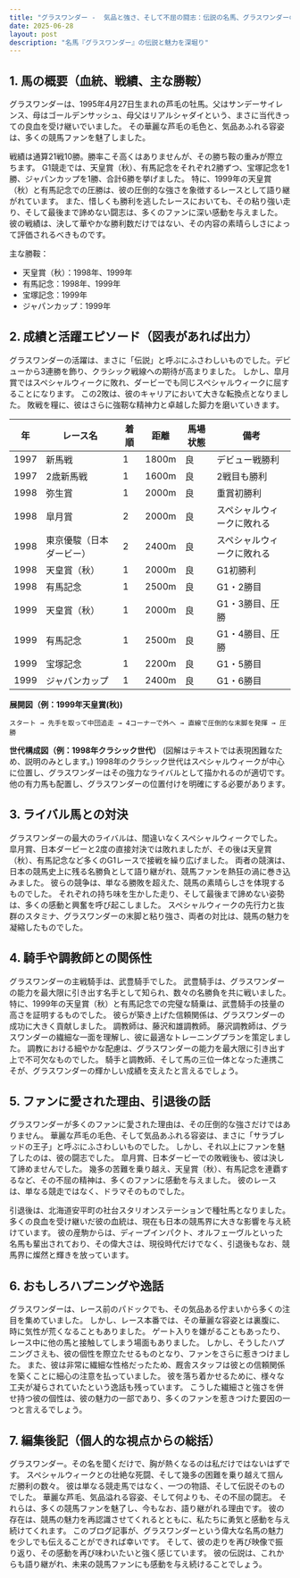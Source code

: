 ```yaml
---
title: "グラスワンダー -  気品と強さ、そして不屈の闘志：伝説の名馬、グラスワンダーの軌跡"
date: 2025-06-28
layout: post
description: "名馬『グラスワンダー』の伝説と魅力を深堀り"
---
```


## 1. 馬の概要（血統、戦績、主な勝鞍）

グラスワンダーは、1995年4月27日生まれの芦毛の牡馬。父はサンデーサイレンス、母はゴールデンサッシュ、母父はリアルシャダイという、まさに当代きっての良血を受け継いでいました。  その華麗な芦毛の毛色と、気品あふれる容姿は、多くの競馬ファンを魅了しました。  

戦績は通算21戦10勝。勝率こそ高くはありませんが、その勝ち鞍の重みが際立ちます。  G1競走では、天皇賞（秋）、有馬記念をそれぞれ2勝ずつ、宝塚記念を1勝、ジャパンカップを1勝、合計6勝を挙げました。  特に、1999年の天皇賞（秋）と有馬記念での圧勝は、彼の圧倒的な強さを象徴するレースとして語り継がれています。  また、惜しくも勝利を逃したレースにおいても、その粘り強い走り、そして最後まで諦めない闘志は、多くのファンに深い感動を与えました。  彼の戦績は、決して華やかな勝利数だけではない、その内容の素晴らしさによって評価されるべきものです。

主な勝鞍：
* 天皇賞（秋）：1998年、1999年
* 有馬記念：1998年、1999年
* 宝塚記念：1999年
* ジャパンカップ：1999年


## 2. 成績と活躍エピソード（図表があれば出力）

グラスワンダーの活躍は、まさに「伝説」と呼ぶにふさわしいものでした。デビューから3連勝を飾り、クラシック戦線への期待が高まりました。  しかし、皐月賞ではスペシャルウィークに敗れ、ダービーでも同じスペシャルウィークに屈することになります。  この2敗は、彼のキャリアにおいて大きな転換点となりました。  敗戦を糧に、彼はさらに強靭な精神力と卓越した脚力を磨いていきます。

| 年 | レース名              | 着順 | 距離 | 馬場状態 | 備考                                      |
|---|----------------------|-----|-----|---------|-------------------------------------------|
| 1997 | 新馬戦              | 1   | 1800m | 良      | デビュー戦勝利                             |
| 1997 | 2歳新馬戦            | 1   | 1600m | 良      | 2戦目も勝利                             |
| 1998 | 弥生賞              | 1   | 2000m | 良      | 重賞初勝利                               |
| 1998 | 皐月賞              | 2   | 2000m | 良      | スペシャルウィークに敗れる                  |
| 1998 | 東京優駿（日本ダービー）| 2   | 2400m | 良      | スペシャルウィークに敗れる                  |
| 1998 | 天皇賞（秋）          | 1   | 2000m | 良      | G1初勝利                                |
| 1998 | 有馬記念            | 1   | 2500m | 良      | G1・2勝目                                |
| 1999 | 天皇賞（秋）          | 1   | 2000m | 良      | G1・3勝目、圧勝                           |
| 1999 | 有馬記念            | 1   | 2500m | 良      | G1・4勝目、圧勝                           |
| 1999 | 宝塚記念            | 1   | 2200m | 良      | G1・5勝目                                |
| 1999 | ジャパンカップ        | 1   | 2400m | 良      | G1・6勝目                                |


**展開図（例：1999年天皇賞(秋))**
```
スタート → 先手を取って中団追走 → 4コーナーで外へ → 直線で圧倒的な末脚を発揮 → 圧勝
```

**世代構成図（例：1998年クラシック世代）**
(図解はテキストでは表現困難なため、説明のみとします。)
1998年のクラシック世代はスペシャルウィークが中心に位置し、グラスワンダーはその強力なライバルとして描かれるのが適切です。他の有力馬も配置し、グラスワンダーの位置付けを明確にする必要があります。


## 3. ライバル馬との対決

グラスワンダーの最大のライバルは、間違いなくスペシャルウィークでした。  皐月賞、日本ダービーと2度の直接対決では敗れましたが、その後は天皇賞（秋）、有馬記念など多くのG1レースで接戦を繰り広げました。  両者の競演は、日本の競馬史上に残る名勝負として語り継がれ、競馬ファンを熱狂の渦に巻き込みました。  彼らの競争は、単なる勝敗を超えた、競馬の素晴らしさを体現するものでした。  それぞれの持ち味を生かした走り、そして最後まで諦めない姿勢は、多くの感動と興奮を呼び起こしました。  スペシャルウィークの先行力と抜群のスタミナ、グラスワンダーの末脚と粘り強さ、両者の対比は、競馬の魅力を凝縮したものでした。


## 4. 騎手や調教師との関係性

グラスワンダーの主戦騎手は、武豊騎手でした。  武豊騎手は、グラスワンダーの能力を最大限に引き出す名手として知られ、数々の名勝負を共に戦いました。  特に、1999年の天皇賞（秋）と有馬記念での完璧な騎乗は、武豊騎手の技量の高さを証明するものでした。  彼らが築き上げた信頼関係は、グラスワンダーの成功に大きく貢献しました。  調教師は、藤沢和雄調教師。  藤沢調教師は、グラスワンダーの繊細な一面を理解し、彼に最適なトレーニングプランを策定しました。  調教における細やかな配慮は、グラスワンダーの能力を最大限に引き出す上で不可欠なものでした。  騎手と調教師、そして馬の三位一体となった連携こそが、グラスワンダーの輝かしい成績を支えたと言えるでしょう。


## 5. ファンに愛された理由、引退後の話

グラスワンダーが多くのファンに愛された理由は、その圧倒的な強さだけではありません。  華麗な芦毛の毛色、そして気品あふれる容姿は、まさに「サラブレッドの王子」と呼ぶにふさわしいものでした。  しかし、それ以上にファンを魅了したのは、彼の闘志でした。  皐月賞、日本ダービーでの敗戦後も、彼は決して諦めませんでした。  幾多の苦難を乗り越え、天皇賞（秋）、有馬記念を連覇するなど、その不屈の精神は、多くのファンに感動を与えました。  彼のレースは、単なる競走ではなく、ドラマそのものでした。

引退後は、北海道安平町の社台スタリオンステーションで種牡馬となりました。  多くの良血を受け継いだ彼の血統は、現在も日本の競馬界に大きな影響を与え続けています。  彼の産駒からは、ディープインパクト、オルフェーヴルといった名馬も輩出されており、その偉大さは、現役時代だけでなく、引退後もなお、競馬界に燦然と輝きを放っています。


## 6. おもしろハプニングや逸話

グラスワンダーは、レース前のパドックでも、その気品ある佇まいから多くの注目を集めていました。  しかし、レース本番では、その華麗な容姿とは裏腹に、時に気性が荒くなることもありました。  ゲート入りを嫌がることもあったり、レース中に他の馬と接触してしまう場面もありました。  しかし、そうしたハプニングさえも、彼の個性を際立たせるものとなり、ファンをさらに惹きつけました。  また、彼は非常に繊細な性格だったため、厩舎スタッフは彼との信頼関係を築くことに細心の注意を払っていました。  彼を落ち着かせるために、様々な工夫が凝らされていたという逸話も残っています。  こうした繊細さと強さを併せ持つ彼の個性は、彼の魅力の一部であり、多くのファンを惹きつけた要因の一つと言えるでしょう。


## 7. 編集後記（個人的な視点からの総括）

グラスワンダー。その名を聞くだけで、胸が熱くなるのは私だけではないはずです。  スペシャルウィークとの壮絶な死闘、そして幾多の困難を乗り越えて掴んだ勝利の数々。  彼は単なる競走馬ではなく、一つの物語、そして伝説そのものでした。  華麗な芦毛、気品溢れる容姿、そして何よりも、その不屈の闘志。  それらは、多くの競馬ファンを魅了し、今もなお、語り継がれる理由です。  彼の存在は、競馬の魅力を再認識させてくれるとともに、私たちに勇気と感動を与え続けてくれます。  このブログ記事が、グラスワンダーという偉大な名馬の魅力を少しでも伝えることができれば幸いです。  そして、彼の走りを再び映像で振り返り、その感動を再び味わいたいと強く感じています。  彼の伝説は、これからも語り継がれ、未来の競馬ファンにも感動を与え続けることでしょう。
